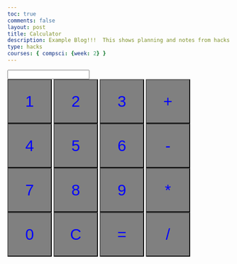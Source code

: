 ```yaml
---
toc: true
comments: false
layout: post
title: Calculator
description: Example Blog!!!  This shows planning and notes from hacks.
type: hacks
courses: { compsci: {week: 2} }
---
```

<style>
  button {
    width: 100px;
    height: 100px;
    color: blue;
    background-color: grey;
    font-size: 35px;
  }
</style>
<html>
<body>
  <input type="text" id="display" readonly>
  <br>
  <button onclick="appendToDisplay('1')">1</button>
  <button onclick="appendToDisplay('2')">2</button>
  <button onclick="appendToDisplay('3')">3</button>
  <button onclick="appendToDisplay('+')">+</button>
  <br>
  <button onclick="appendToDisplay('4')">4</button>
  <button onclick="appendToDisplay('5')">5</button>
  <button onclick="appendToDisplay('6')">6</button>
  <button onclick="appendToDisplay('-')">-</button>
  <br>
  <button onclick="appendToDisplay('7')">7</button>
  <button onclick="appendToDisplay('8')">8</button>
  <button onclick="appendToDisplay('9')">9</button>
  <button onclick="appendToDisplay('*')">*</button>
  <br>
  <button onclick="appendToDisplay('0')">0</button>
  <button onclick="clearDisplay()">C</button>
  <button onclick="calculate()">=</button>
  <button onclick="appendToDisplay('/')">/</button>
  
  <script>
    let displayValue = '';
    function appendToDisplay(value) {
      displayValue += value;
      document.getElementById('display').value = displayValue;
    }
    function clearDisplay() {
      displayValue = '';
      document.getElementById('display').value = displayValue;
    }
    
    function calculate() {
      try {
        displayValue = eval(displayValue);
        document.getElementById('display').value = displayValue;
      } catch (error) {
        document.getElementById('display').value = 'Error';
      }
    }
  </script>
</body>
</html>
